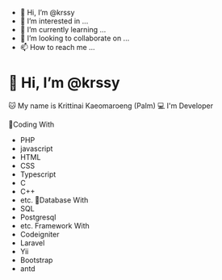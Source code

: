 - 👋 Hi, I’m @krssy
- 👀 I’m interested in ...
- 🌱 I’m currently learning ...
- 💞️ I’m looking to collaborate on ...
- 📫 How to reach me ...

<!---
krssy/krssy is a ✨ special ✨ repository because its `README.md` (this file) appears on your GitHub profile.
You can click the Preview link to take a look at your changes.
--->
# 👋 Hi, I’m @krssy 
🐱 My name is Krittinai Kaeomaroeng (Palm) 
💻 I'm Developer

🤖Coding With 
- PHP
- javascript 
- HTML 
- CSS 
- Typescript 
- C 
- C++ 
- etc.
💾Database With
- SQL 
- Postgresql 
- etc.
Framework With
- Codeigniter 
- Laravel 
- Yii 
- Bootstrap
- antd

